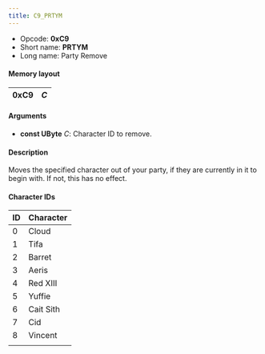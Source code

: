 ```yaml
---
title: C9_PRTYM
---
```


- Opcode: **0xC9**
- Short name: **PRTYM**
- Long name: Party Remove

#### Memory layout

| 0xC9 | *C* |
|------|-----|

#### Arguments

- **const UByte** *C*: Character ID to remove.

#### Description

Moves the specified character out of your party, if they are currently in it to begin with. If not, this has no effect.

#### Character IDs

| ID  | Character |
|-----|-----------|
| 0   | Cloud     |
| 1   | Tifa      |
| 2   | Barret    |
| 3   | Aeris     |
| 4   | Red XIII  |
| 5   | Yuffie    |
| 6   | Cait Sith |
| 7   | Cid       |
| 8   | Vincent   |
|     |           |
